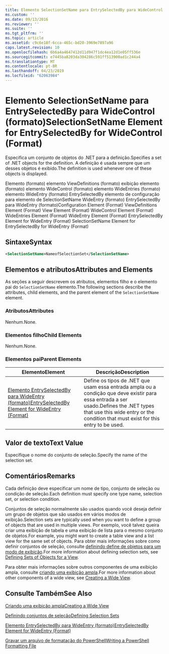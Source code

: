 ```yaml
---
title: Elemento SelectionSetName para EntrySelectedBy para WideControl (formato) | Microsoft Docs
ms.custom: ''
ms.date: 09/13/2016
ms.reviewer: ''
ms.suite: ''
ms.tgt_pltfrm: ''
ms.topic: article
ms.assetid: c9c6e18f-6cca-465c-bd20-3969e7897a96
caps.latest.revision: 10
ms.openlocfilehash: 6b6a4a4647412d11d947f1dc4ea12d1e05ff536e
ms.sourcegitcommit: e7445ba8203da304286c591ff513900ad1c244a4
ms.translationtype: MT
ms.contentlocale: pt-BR
ms.lasthandoff: 04/23/2019
ms.locfileid: "62063984"
---
```

# <a name="selectionsetname-element-for-entryselectedby-for-widecontrol-format"></a><span data-ttu-id="6d24c-102">Elemento SelectionSetName para EntrySelectedBy para WideControl (formato)</span><span class="sxs-lookup"><span data-stu-id="6d24c-102">SelectionSetName Element for EntrySelectedBy for WideControl (Format)</span></span>

<span data-ttu-id="6d24c-103">Especifica um conjunto de objetos do .NET para a definição.</span><span class="sxs-lookup"><span data-stu-id="6d24c-103">Specifies a set of .NET objects for the definition.</span></span> <span data-ttu-id="6d24c-104">A definição é usada sempre que um desses objetos é exibido.</span><span class="sxs-lookup"><span data-stu-id="6d24c-104">The definition is used whenever one of these objects is displayed.</span></span>

<span data-ttu-id="6d24c-105">Elemento (formato) elemento ViewDefinitions (formato) exibição elemento (formato) elemento WideControl (formato) elemento WideEntries (formato) elemento WideEntry (formato) EntrySelectedBy elemento de configuração para elemento de SelectionSetName WideEntry (formato) EntrySelectedBy para WideEntry (formato)</span><span class="sxs-lookup"><span data-stu-id="6d24c-105">Configuration Element (Format) ViewDefinitions Element (Format) View Element (Format) WideControl Element (Format) WideEntries Element (Format) WideEntry Element (Format) EntrySelectedBy Element for WideEntry (Format) SelectionSetName Element for EntrySelectedBy for WideEntry (Format)</span></span>

## <a name="syntax"></a><span data-ttu-id="6d24c-106">Sintaxe</span><span class="sxs-lookup"><span data-stu-id="6d24c-106">Syntax</span></span>

```xml
<SelectionSetName>NameofSelectionSet</SelectionSetName>

```

## <a name="attributes-and-elements"></a><span data-ttu-id="6d24c-107">Elementos e atributos</span><span class="sxs-lookup"><span data-stu-id="6d24c-107">Attributes and Elements</span></span>

<span data-ttu-id="6d24c-108">As seções a seguir descrevem os atributos, elementos filho e o elemento pai do `SelectionSetName` elemento.</span><span class="sxs-lookup"><span data-stu-id="6d24c-108">The following sections describe the attributes, child elements, and the parent element of the `SelectionSetName` element.</span></span>

### <a name="attributes"></a><span data-ttu-id="6d24c-109">Atributos</span><span class="sxs-lookup"><span data-stu-id="6d24c-109">Attributes</span></span>

<span data-ttu-id="6d24c-110">Nenhum.</span><span class="sxs-lookup"><span data-stu-id="6d24c-110">None.</span></span>

### <a name="child-elements"></a><span data-ttu-id="6d24c-111">Elementos filho</span><span class="sxs-lookup"><span data-stu-id="6d24c-111">Child Elements</span></span>

<span data-ttu-id="6d24c-112">Nenhum.</span><span class="sxs-lookup"><span data-stu-id="6d24c-112">None.</span></span>

### <a name="parent-elements"></a><span data-ttu-id="6d24c-113">Elementos pai</span><span class="sxs-lookup"><span data-stu-id="6d24c-113">Parent Elements</span></span>

|<span data-ttu-id="6d24c-114">Elemento</span><span class="sxs-lookup"><span data-stu-id="6d24c-114">Element</span></span>|<span data-ttu-id="6d24c-115">Descrição</span><span class="sxs-lookup"><span data-stu-id="6d24c-115">Description</span></span>|
|-------------|-----------------|
|[<span data-ttu-id="6d24c-116">Elemento EntrySelectedBy para WideEntry (formato)</span><span class="sxs-lookup"><span data-stu-id="6d24c-116">EntrySelectedBy Element for WideEntry (Format)</span></span>](./entryselectedby-element-for-wideentry-format.md)|<span data-ttu-id="6d24c-117">Define os tipos de .NET que usam essa entrada ampla ou a condição que deve existir para essa entrada a ser usado.</span><span class="sxs-lookup"><span data-stu-id="6d24c-117">Defines the .NET types that use this wide entry or the condition that must exist for this entry to be used.</span></span>|

## <a name="text-value"></a><span data-ttu-id="6d24c-118">Valor de texto</span><span class="sxs-lookup"><span data-stu-id="6d24c-118">Text Value</span></span>

<span data-ttu-id="6d24c-119">Especifique o nome do conjunto de seleção.</span><span class="sxs-lookup"><span data-stu-id="6d24c-119">Specify the name of the selection set.</span></span>

## <a name="remarks"></a><span data-ttu-id="6d24c-120">Comentários</span><span class="sxs-lookup"><span data-stu-id="6d24c-120">Remarks</span></span>

<span data-ttu-id="6d24c-121">Cada definição deve especificar um nome de tipo, conjunto de seleção ou condição de seleção.</span><span class="sxs-lookup"><span data-stu-id="6d24c-121">Each definition must specify one type name, selection set, or selection condition.</span></span>

<span data-ttu-id="6d24c-122">Conjuntos de seleção normalmente são usados quando você deseja definir um grupo de objetos que são usados em vários modos de exibição.</span><span class="sxs-lookup"><span data-stu-id="6d24c-122">Selection sets are typically used when you want to define a group of objects that are used in multiple views.</span></span> <span data-ttu-id="6d24c-123">Por exemplo, você talvez queira criar uma exibição de tabela e uma exibição de lista para o mesmo conjunto de objetos.</span><span class="sxs-lookup"><span data-stu-id="6d24c-123">For example, you might want to create a table view and a list view for the same set of objects.</span></span> <span data-ttu-id="6d24c-124">Para obter mais informações sobre como definir conjuntos de seleção, consulte [definindo define de objetos para um modo de exibição](./defining-selection-sets.md).</span><span class="sxs-lookup"><span data-stu-id="6d24c-124">For more information about defining selection sets, see [Defining Sets of Objects for a View](./defining-selection-sets.md).</span></span>

<span data-ttu-id="6d24c-125">Para obter mais informações sobre outros componentes de uma exibição ampla, consulte [criando uma exibição ampla](./creating-a-wide-view.md).</span><span class="sxs-lookup"><span data-stu-id="6d24c-125">For more information about other components of a wide view, see [Creating a Wide View](./creating-a-wide-view.md).</span></span>

## <a name="see-also"></a><span data-ttu-id="6d24c-126">Consulte Também</span><span class="sxs-lookup"><span data-stu-id="6d24c-126">See Also</span></span>

[<span data-ttu-id="6d24c-127">Criando uma exibição ampla</span><span class="sxs-lookup"><span data-stu-id="6d24c-127">Creating a Wide View</span></span>](./creating-a-wide-view.md)

[<span data-ttu-id="6d24c-128">Definindo conjuntos de seleção</span><span class="sxs-lookup"><span data-stu-id="6d24c-128">Defining Selection Sets</span></span>](./defining-selection-sets.md)

[<span data-ttu-id="6d24c-129">Elemento EntrySelectedBy para WideEntry (formato)</span><span class="sxs-lookup"><span data-stu-id="6d24c-129">EntrySelectedBy Element for WideEntry (Format)</span></span>](./entryselectedby-element-for-wideentry-format.md)

[<span data-ttu-id="6d24c-130">Gravar um arquivo de formatação do PowerShell</span><span class="sxs-lookup"><span data-stu-id="6d24c-130">Writing a PowerShell Formatting File</span></span>](./writing-a-powershell-formatting-file.md)
